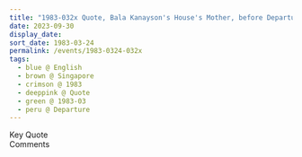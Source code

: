 ```yaml
---
title: "1983-032x Quote, Bala Kanayson's House's Mother, before Departure, Siglap, Singapore (other month 0200)"
date: 2023-09-30
display_date: 
sort_date: 1983-03-24
permalink: /events/1983-0324-032x
tags:
  - blue @ English
  - brown @ Singapore
  - crimson @ 1983
  - deeppink @ Quote
  - green @ 1983-03
  - peru @ Departure
---
```


<wave-list>
  <list-title color="green" width="75">Key Quote</list-title>
  <list-item color="BlanchedAlmond"  width="200"></list-item>
  <list-item color="Lavender"></list-item>
  <list-item color="BlanchedAlmond"></list-item>
</wave-list>

<br>

<wave-list>
  <list-title color="green" width="75">Comments</list-title>
  <list-item color="BlanchedAlmond"  width="200"></list-item>
  <list-item color="Lavender"></list-item>
  <list-item color="BlanchedAlmond"></list-item>
</wave-list>
